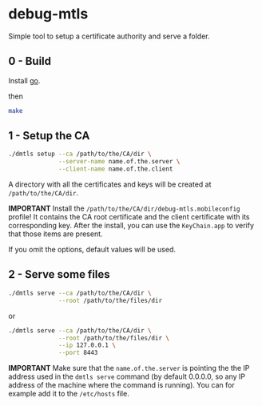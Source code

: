 # debug-mtls

Simple tool to setup a certificate authority and serve a folder.

## 0 - Build

Install [go](https://golang.org/).

then

```bash
make
```

## 1 - Setup the CA

```bash
./dmtls setup --ca /path/to/the/CA/dir \
              --server-name name.of.the.server \
              --client-name name.of.the.client
```

A directory with all the certificates and keys will be created at `/path/to/the/CA/dir`.

**IMPORTANT** Install the `/path/to/the/CA/dir/debug-mtls.mobileconfig` profile!  It contains the CA root certificate and the client certificate with its corresponding key. After the install, you can use the `KeyChain.app` to verify that those items are present.

If you omit the options, default values will be used.

## 2 - Serve some files

```bash
./dmtls serve --ca /path/to/the/CA/dir \
              --root /path/to/the/files/dir
```

or

```bash
./dmtls serve --ca /path/to/the/CA/dir \
              --root /path/to/the/files/dir \
              --ip 127.0.0.1 \
              --port 8443
```

**IMPORTANT** Make sure that the `name.of.the.server` is pointing the the IP address used in the `dmtls serve` command (by default 0.0.0.0, so any IP address of the machine where the command is running). You can for example add it to the `/etc/hosts` file.
